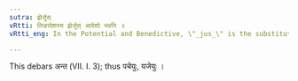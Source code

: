 ```yaml
---
sutra: झेर्जुस्
vRtti: लिङादेशस्य झेर्जुस् आदेशो भवति ॥
vRtti_eng: In the Potential and Benedictive, \"_jus_\" is the substitute of \"_jhi\"_, the ending of the first person plural _Parasmaipada_.

---
```

This debars अन्त (VII. I. 3); thus पचेयुः, यजेयुः ।